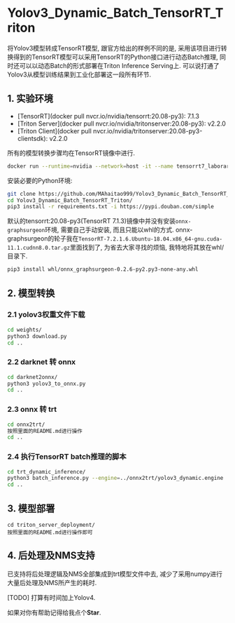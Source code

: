 # Yolov3_Dynamic_Batch_TensorRT_Triton

将Yolov3模型转成TensorRT模型, 跟官方给出的样例不同的是, 采用该项目进行转换得到的TensorRT模型可以采用TensorRT的Python接口进行动态Batch推理,
同时还可以以动态Batch的形式部署在Triton Inference Serving上. 可以说打通了Yolov3从模型训练结果到工业化部署这一段所有环节.

## 1. 实验环境

* [TensorRT](docker pull nvcr.io/nvidia/tensorrt:20.08-py3): 7.1.3
* [Triton Server](docker pull nvcr.io/nvidia/tritonserver:20.08-py3): v2.2.0
* [Triton Client](docker pull nvcr.io/nvidia/tritonserver:20.08-py3-clientsdk): v2.2.0

所有的模型转换步骤均在TensorRT镜像中进行.

```sh
docker run --runtime=nvidia --network=host -it --name tensorrt7_laborary -v `pwd`/tensorrt_workspace:/tensorrt_workspace nvcr.io/nvidia/tensorrt:20.08-py3 bash
```

安装必要的Python环境:

```sh
git clone https://github.com/MAhaitao999/Yolov3_Dynamic_Batch_TensorRT_Triton.git
cd Yolov3_Dynamic_Batch_TensorRT_Triton/
pip3 install -r requirements.txt -i https://pypi.douban.com/simple
```

默认的tensorrt:20.08-py3(TensorRT 7.1.3)镜像中并没有安装`onnx-graphsurgeon`环境, 需要自己手动安装, 而且只能以whl的方式. onnx-graphsurgeon的轮子我在`TensorRT-7.2.1.6.Ubuntu-18.04.x86_64-gnu.cuda-11.1.cudnn8.0.tar.gz`里面找到了, 为省去大家寻找的烦恼, 我特地将其放在whl/目录下.

```sh
pip3 install whl/onnx_graphsurgeon-0.2.6-py2.py3-none-any.whl
```

## 2. 模型转换

### 2.1 yolov3权重文件下载

```sh
cd weights/
python3 download.py
cd ..
```

### 2.2 darknet 转 onnx

```sh
cd darknet2onnx/
python3 yolov3_to_onnx.py
cd ..
```

### 2.3 onnx 转 trt

```sh
cd onnx2trt/
按照里面的README.md进行操作
cd ..
```

### 2.4 执行TensorRT batch推理的脚本

```sh
cd trt_dynamic_inference/
python3 batch_inference.py --engine=../onnx2trt/yolov3_dynamic.engine
cd ..
```

## 3. 模型部署

```
cd triton_server_deployment/
按照里面的README.md进行操作即可
```

## 4. 后处理及NMS支持

已支持将后处理逻辑及NMS全部集成到trt模型文件中去, 减少了采用numpy进行大量后处理及NMS所产生的耗时.

[TODO] 打算有时间加上Yolov4.

如果对你有帮助记得给我点个**Star**.

